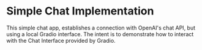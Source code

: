 # Simple Chat Implementation

This simple chat app, establishes a connection with OpenAI's chat API, but using a local Gradio interface. The intent is to demonstrate how to interact with the Chat Interface provided by Gradio.
